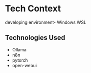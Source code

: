 # Tech Context

developing environment- Windows WSL


## Technologies Used

- Ollama
- n8n
- pytorch
- open-webui
